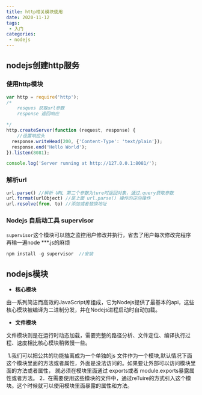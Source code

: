 ```yaml
---
title: http相关模块使用
date: 2020-11-12
tags:
 - 入门
categories:
 - nodejs
---
```


## nodejs创建http服务

### 使用http模块

```js
var http = require('http');
/*
    resques 获取url参数
    response 返回响应

*/
http.createServer(function (request, response) {
    //设置响应头
  response.writeHead(200, {'Content-Type': 'text/plain'});
  response.end('Hello World');
}).listen(8081);

console.log('Server running at http://127.0.0.1:8081/');
```

### 解析url

```js
url.parse() //解析 URL 第二个参数为ture时返回对象，通过.query获取参数
url.format(urlObject) //是上面 url.parse() 操作的逆向操作
url.resolve(from, to) //添加或者替换地址
```

### Nodejs 自启动工具 supervisor

`supervisor`这个模块可以随之监控用户修改并执行，省去了用户每次修改完程序再输一遍node ***.js的麻烦

```js
npm install -g supervisor  //安装
```



## nodejs模块

- **核心模块**

​		由一系列简洁而高效的JavaScript库组成，它为Nodejs提供了最基本的api，这些核心模块被编译为二进制分发，并在Nodejs进程启动时自动加载。

- **文件模块**

​	文件模块则是在运行时动态加载，需要完整的路径分析、文件定位、编译执行过程、速度相比核心模块稍微慢一些。

​	1.我们可以把公共的功能抽离成为一个单独的js 文件作为一个模块,默认情况下面这个模块里面的方法或者属性，外面是没法访问的。如果要让外部可以访问模块里面的方法或者属性，
就必须在模块里面通过 exports或者 module.exports暴露属性或者方法。
​	2．在需要使用这些模块的文件中，通过reTuire的方式引入这个模块。这个时候就可以使用模块里面暴露的属性和方法。